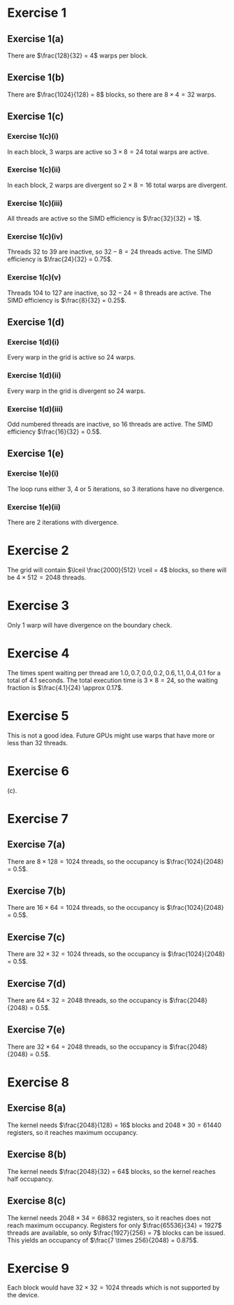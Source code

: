# Exercise 1

## Exercise 1(a)

There are $\frac{128}{32} = 4$ warps per block.

## Exercise 1(b)

There are $\frac{1024}{128} = 8$ blocks, so there are $8 \times 4 = 32$ warps.

## Exercise 1(c)

### Exercise 1(c)(i)

In each block, $3$ warps are active so $3 \times 8 = 24$ total warps are active.

### Exercise 1(c)(ii)

In each block, $2$ warps are divergent so $2 \times 8 = 16$ total warps are divergent.

### Exercise 1(c)(iii)

All threads are active so the SIMD efficiency is $\frac{32}{32} = 1$.

### Exercise 1(c)(iv)

Threads $32$ to $39$ are inactive, so $32 - 8 = 24$ threads active. The SIMD efficiency is $\frac{24}{32} = 0.75$.

### Exercise 1(c)(v)

Threads $104$ to $127$ are inactive, so $32 - 24 = 8$ threads are active. The SIMD efficiency is $\frac{8}{32} = 0.25$.

## Exercise 1(d)

### Exercise 1(d)(i)

Every warp in the grid is active so $24$ warps.

### Exercise 1(d)(ii)

Every warp in the grid is divergent so $24$ warps.

### Exercise 1(d)(iii)

Odd numbered threads are inactive, so $16$ threads are active. The SIMD efficiency $\frac{16}{32} = 0.5$.

## Exercise 1(e)

### Exercise 1(e)(i)

The loop runs either $3$, $4$ or $5$ iterations, so $3$ iterations have no divergence.

### Exercise 1(e)(ii)

There are $2$ iterations with divergence.

# Exercise 2

The grid will contain $\lceil \frac{2000}{512} \rceil = 4$ blocks, so there will be $4 \times 512 = 2048$ threads.

# Exercise 3

Only $1$ warp will have divergence on the boundary check.

# Exercise 4

The times spent waiting per thread are $1.0, 0.7, 0.0, 0.2, 0.6, 1.1, 0.4, 0.1$ for a total of $4.1$ seconds. The total execution time is $3 \times 8 = 24$, so the waiting fraction is $\frac{4.1}{24} \approx 0.17$.

# Exercise 5

This is not a good idea. Future GPUs might use warps that have more or less than 32 threads.

# Exercise 6

(c).

# Exercise 7

## Exercise 7(a)

There are $8 \times 128 = 1024$ threads, so the occupancy is $\frac{1024}{2048} = 0.5$.

## Exercise 7(b)

There are $16 \times 64 = 1024$ threads, so the occupancy is $\frac{1024}{2048} = 0.5$.

## Exercise 7(c)

There are $32 \times 32 = 1024$ threads, so the occupancy is $\frac{1024}{2048} = 0.5$.

## Exercise 7(d)

There are $64 \times 32 = 2048$ threads, so the occupancy is $\frac{2048}{2048} = 0.5$.

## Exercise 7(e)

There are $32 \times 64 = 2048$ threads, so the occupancy is $\frac{2048}{2048} = 0.5$.

# Exercise 8

## Exercise 8(a)

The kernel needs $\frac{2048}{128} = 16$ blocks and $2048 \times 30 = 61440$ registers, so it reaches maximum occupancy.

## Exercise 8(b)

The kernel needs $\frac{2048}{32} = 64$ blocks, so the kernel reaches half occupancy.

## Exercise 8(c)

The kernel needs $2048 \times 34 = 68632$ registers, so it reaches does not reach maximum occupancy. Registers for only $\frac{65536}{34} = 1927$ threads are available, so only $\frac{1927}{256} = 7$ blocks can be issued. This yields an occupancy of $\frac{7 \times 256}{2048} = 0.875$.

# Exercise 9

Each block would have $32 \times 32 = 1024$ threads which is not supported by the device.
